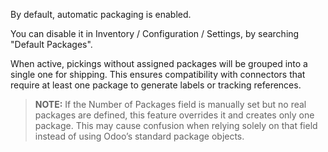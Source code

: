 By default, automatic packaging is enabled.

You can disable it in Inventory / Configuration / Settings, by searching "Default Packages".

When active, pickings without assigned packages will be grouped into a single one for shipping. This ensures compatibility with connectors that require at least one package to generate labels or tracking references.

> **NOTE:** If the Number of Packages field is manually set but no real packages are defined, this feature overrides it and creates only one package.
This may cause confusion when relying solely on that field instead of using Odoo’s standard package objects.
